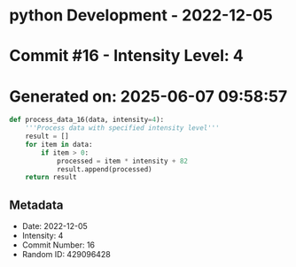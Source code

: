 ﻿# python Development - 2022-12-05
# Commit #16 - Intensity Level: 4
# Generated on: 2025-06-07 09:58:57
```python
def process_data_16(data, intensity=4):
    '''Process data with specified intensity level'''
    result = []
    for item in data:
        if item > 0:
            processed = item * intensity + 82
            result.append(processed)
    return result
```
## Metadata
- Date: 2022-12-05
- Intensity: 4
- Commit Number: 16
- Random ID: 429096428
